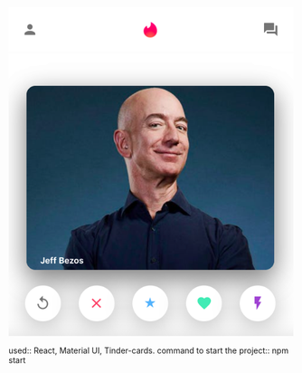 ![alt text](readme.png "Скриншот приложения")​



used:: React, Material UI, Tinder-cards.
command to start the project:: npm start
